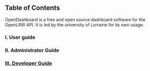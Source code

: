 ## Table of Contents

OpenDashboard is a free and open source dashboard software for the OpenLRW API. It is led by the university of Lorraine for its own usage.


### I. User guide

### II. Administrator Guide

### [III. Developer Guide](developer/index.md)